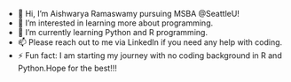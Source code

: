 - 👋 Hi, I’m Aishwarya Ramaswamy pursuing MSBA @SeattleU!
- 👀 I’m interested in learning more about programming.
- 🌱 I’m currently learning Python and R programming.
- 📫 Please reach out to me via LinkedIn if you need any help with coding. 
- ⚡ Fun fact: I am starting my journey with no coding background in R and Python.Hope for the best!!!

<!---
aishwaryaranjith20/aishwaryaranjith20 is a ✨ special ✨ repository because its `README.md` (this file) appears on your GitHub profile.
You can click the Preview link to take a look at your changes.
--->
